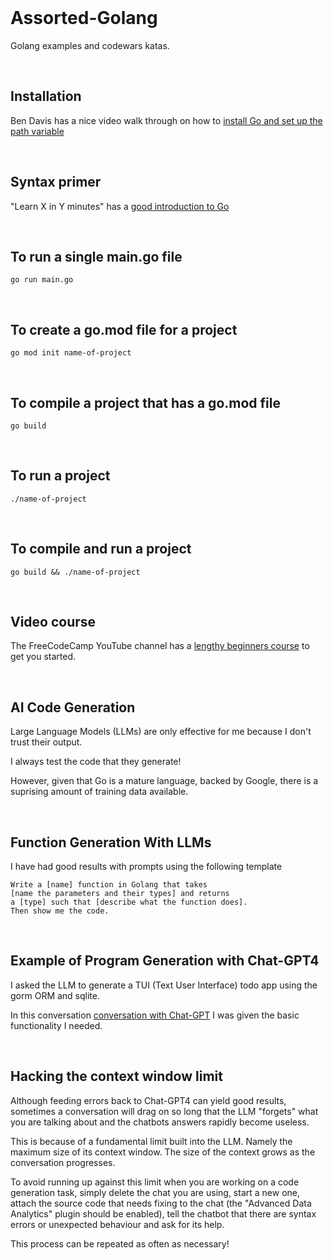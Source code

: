 <br>

# Assorted-Golang

Golang examples and codewars katas.

<br>

## Installation

Ben Davis has a nice video walk through on how to [install Go and set up the path variable](https://youtu.be/Q7uh85_i0-M)

<br>

## Syntax primer

"Learn X in Y minutes" has a [good introduction to Go](https://learnxinyminutes.com/docs/go/)

<br>

## To run a single main.go file

```
go run main.go
```

<br>

## To create a go.mod file for a project

```
go mod init name-of-project
```

<br>

## To compile a project that has a go.mod file

```
go build
```

<br>

## To run a project

```
./name-of-project
```

<br>

## To compile and run a project

```
go build && ./name-of-project
```

<br>

## Video course

The FreeCodeCamp YouTube channel has a [lengthy beginners course](https://youtu.be/un6ZyFkqFKo) to get you started.

<br>

## AI Code Generation

Large Language Models (LLMs) are only effective for me because I don't trust their output.

I always test the code that they generate!

However, given that Go is a mature language, backed by Google, there is a suprising amount of training data available.

<br>

## Function Generation With LLMs

I have had good results with prompts using the following template

```
Write a [name] function in Golang that takes
[name the parameters and their types] and returns
a [type] such that [describe what the function does].
Then show me the code.
```

<br>

## Example of Program Generation with Chat-GPT4

I asked the LLM to generate a TUI (Text User Interface) todo app using the gorm ORM and sqlite. 

In this conversation [conversation with Chat-GPT](https://chat.openai.com/share/b7e57624-f1cd-4d2c-b0dc-fbd2daa7fc9f) I was given the basic functionality I needed.

<br>

## Hacking the context window limit

Although feeding errors back to Chat-GPT4 can yield good results, sometimes a conversation will drag on so long that the LLM "forgets" what you are talking about and the chatbots answers rapidly become useless.

This is because of a fundamental limit built into the LLM. Namely the maximum size of its context window. The size of the context grows as the conversation progresses.

To avoid running up against this limit when you are working on a code generation task, simply delete the chat you are using, start a new one, attach the source code that needs fixing to the chat (the "Advanced Data Analytics" plugin should be enabled), tell the chatbot that there are syntax errors or unexpected behaviour and ask for its help.

This process can be repeated as often as necessary!

<br>
